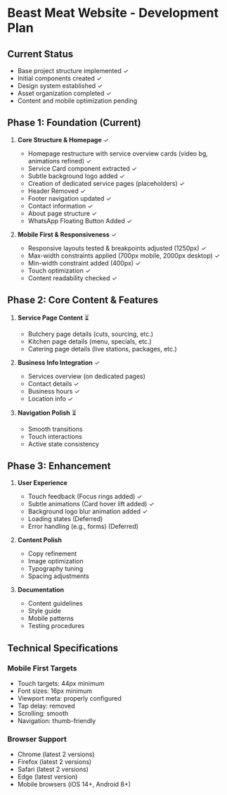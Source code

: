 # Beast Meat Website - Development Plan

## Current Status
- Base project structure implemented ✓
- Initial components created ✓
- Design system established ✓
- Asset organization completed ✓
- Content and mobile optimization pending

## Phase 1: Foundation (Current)
1. **Core Structure & Homepage** ✓
   - Homepage restructure with service overview cards (video bg, animations refined) ✓
   - Service Card component extracted ✓
   - Subtle background logo added ✓
   - Creation of dedicated service pages (placeholders) ✓
   - Header Removed ✓
   - Footer navigation updated ✓
   - Contact information ✓
   - About page structure ✓
   - WhatsApp Floating Button Added ✓

2. **Mobile First & Responsiveness** ✓
   - Responsive layouts tested & breakpoints adjusted (1250px) ✓
   - Max-width constraints applied (700px mobile, 2000px desktop) ✓
   - Min-width constraint added (400px) ✓
   - Touch optimization ✓
   - Content readability checked ✓

## Phase 2: Core Content & Features
1. **Service Page Content** ⏳
   - Butchery page details (cuts, sourcing, etc.)
   - Kitchen page details (menu, specials, etc.)
   - Catering page details (live stations, packages, etc.)

2. **Business Info Integration** ✓
   - Services overview (on dedicated pages)
   - Contact details ✓
   - Business hours ✓
   - Location info ✓

3. **Navigation Polish** ⏳
   - Smooth transitions
   - Touch interactions
   - Active state consistency

## Phase 3: Enhancement
1. **User Experience**
   - Touch feedback (Focus rings added) ✓
   - Subtle animations (Card hover lift added) ✓
   - Background logo blur animation added ✓
   - Loading states (Deferred)
   - Error handling (e.g., forms) (Deferred)

2. **Content Polish**
   - Copy refinement
   - Image optimization
   - Typography tuning
   - Spacing adjustments

3. **Documentation**
   - Content guidelines
   - Style guide
   - Mobile patterns
   - Testing procedures

## Technical Specifications

### Mobile First Targets
- Touch targets: 44px minimum
- Font sizes: 16px minimum
- Viewport meta: properly configured
- Tap delay: removed
- Scrolling: smooth
- Navigation: thumb-friendly

### Browser Support
- Chrome (latest 2 versions)
- Firefox (latest 2 versions)
- Safari (latest 2 versions)
- Edge (latest version)
- Mobile browsers (iOS 14+, Android 8+)